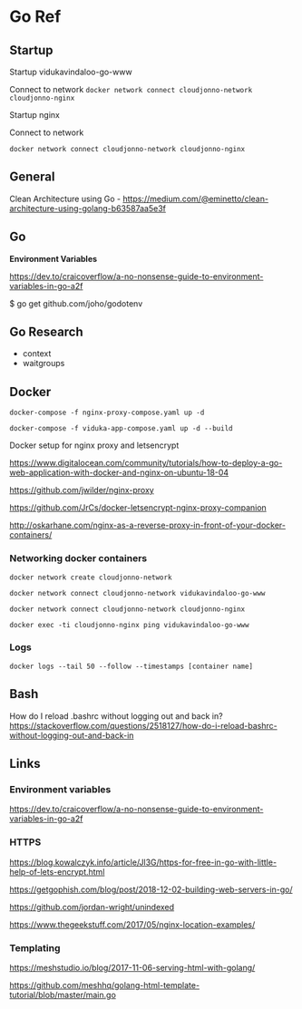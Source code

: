 # Go Ref

## Startup

Startup vidukavindaloo-go-www

Connect to network
```docker network connect cloudjonno-network cloudjonno-nginx```

Startup nginx

Connect to network

```docker network connect cloudjonno-network cloudjonno-nginx```

## General

Clean Architecture using Go - https://medium.com/@eminetto/clean-architecture-using-golang-b63587aa5e3f

## Go

**Environment Variables**

https://dev.to/craicoverflow/a-no-nonsense-guide-to-environment-variables-in-go-a2f

$ go get github.com/joho/godotenv

## Go Research

* context
* waitgroups

## Docker


```docker-compose -f nginx-proxy-compose.yaml up -d```

```docker-compose -f viduka-app-compose.yaml up -d --build```

Docker setup for nginx proxy and letsencrypt

https://www.digitalocean.com/community/tutorials/how-to-deploy-a-go-web-application-with-docker-and-nginx-on-ubuntu-18-04

https://github.com/jwilder/nginx-proxy

https://github.com/JrCs/docker-letsencrypt-nginx-proxy-companion

http://oskarhane.com/nginx-as-a-reverse-proxy-in-front-of-your-docker-containers/


### Networking docker containers

```docker network create cloudjonno-network```

```docker network connect cloudjonno-network vidukavindaloo-go-www```

```docker network connect cloudjonno-network cloudjonno-nginx```

```docker exec -ti cloudjonno-nginx ping vidukavindaloo-go-www```

### Logs

```docker logs --tail 50 --follow --timestamps [container name]```

## Bash

How do I reload .bashrc without logging out and back in?
https://stackoverflow.com/questions/2518127/how-do-i-reload-bashrc-without-logging-out-and-back-in



## Links

### Environment variables
https://dev.to/craicoverflow/a-no-nonsense-guide-to-environment-variables-in-go-a2f


### HTTPS

https://blog.kowalczyk.info/article/Jl3G/https-for-free-in-go-with-little-help-of-lets-encrypt.html

https://getgophish.com/blog/post/2018-12-02-building-web-servers-in-go/

https://github.com/jordan-wright/unindexed


https://www.thegeekstuff.com/2017/05/nginx-location-examples/

### Templating

https://meshstudio.io/blog/2017-11-06-serving-html-with-golang/

https://github.com/meshhq/golang-html-template-tutorial/blob/master/main.go